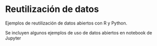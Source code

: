 # Reutilización de datos
Ejemplos de reutilización de datos abiertos con R y Python.

Se incluyen algunos ejemplos de uso de datos abiertos en notebook de Jupyter
